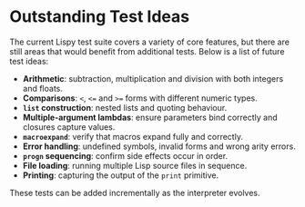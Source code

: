 # Outstanding Test Ideas

The current Lispy test suite covers a variety of core features, but there are still areas that would benefit from additional tests. Below is a list of future test ideas:

- **Arithmetic**: subtraction, multiplication and division with both integers and floats.
- **Comparisons**: `<`, `<=` and `>=` forms with different numeric types.
- **`list` construction**: nested lists and quoting behaviour.
- **Multiple-argument lambdas**: ensure parameters bind correctly and closures capture values.
- **`macroexpand`**: verify that macros expand fully and correctly.
- **Error handling**: undefined symbols, invalid forms and wrong arity errors.
- **`progn` sequencing**: confirm side effects occur in order.
- **File loading**: running multiple Lisp source files in sequence.
- **Printing**: capturing the output of the `print` primitive.

These tests can be added incrementally as the interpreter evolves.
